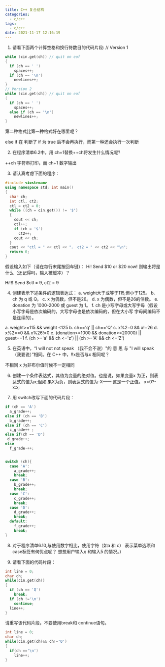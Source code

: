 ```yaml
---
title: C++ 复合结构
categories:
  - c/c++
tags:
  - c/c++
date: 2021-11-17 12:16:19
---
```


1. 请看下面两个计算空格和换行符数目的代码片段:
// Version 1 
```c++
while (cin.get(ch)) // quit on eof
{
  if (ch == ' ')
    spaces++;
  if (ch == '\n') 
    newlines++;
}
// Version 2
while (cin.get(ch)) // quit on eof
(
  if (ch == ' ')
    spaces++; 
  else if (ch == '\n') 
    newlines++;
}
```
第二种格式比第一种格式好在哪里呢？

else if 在 判断了 if 为 true 后不会再执行，而第一种还会执行一次判断

2. 在程序清单6.2中，用 ch+1替换++ch将发生什么情况呢?

++ch 字符串打印，而 ch+1 数字输出

3. 请认真考虑下面的程序：
```c++
#include <iostream>
using namespace std; int main()
{
  char ch; 
  int ctl, ct2;
  ctl = ct2 = 0;
  while ((ch = cin.get()) != '$')
  {
    cout << ch;
    ctl++; 
    if (ch = '$') 
      ct2++; 
    cout << ch;
  }
  cout << "ctl = " << ctl << "， ct2 = " << ct2 << "\n";
  return 0;
} 
```
假设输入如下（请在每行末尾按回车键）：
Hi!
Send $10 or $20 now!
则输出将是什么（还记得吗，输入被缓冲）？

H$i$!$
S$e$n$d$ $ctl = 9, ct2 = 9

4. 创建表示下述条件的逻辑表达式：
a. weight大于或等于115,但小于125。 
b. ch 为 q 或 Q。
c. x 为偶数，但不是26。 
d. x 为偶数，但不是26的倍数。
e. donation 为 1000-2000 或 guest 为 1。
f. ch 是小写字母或大写字母（假设小写字母是依次编码的，大写字母也是依次编码的，但在大小写 字母间编码不是连续的）。

a. weight>=115 && weight <125
b. ch=='q' || ch=='Q'
c. x%2=0 && x!=26
d. x%2==0 && x%26!=0
e. (donation>=1000 && donation<=20000) || guest==1
f. (ch >='a' && ch <='z') || (ch >='A' && ch <='Z')

5. 在英语中，“I will not not speak （我不会不说）"的 意 思 与 "I will speak （我要说）”相同。在 C++
中，!!x是否与x 相同呢？ 

不相同 x 为非布尔值时候不一定相同

6. 创建一个条件表达式，其值为变量的绝对值。也是说，如果变量x 为正，则表达式的值为x;但如 果X为负，则表达式的值为-X—— 这是一个正值。
x<0?-x:x;

7. 用 switch改写下面的代码片段：
```c++
if (ch == 'A') 
  a_grade++;
else if (ch == 'B')
  b_grade++; 
else if (ch == 'C')
  c_grade++ ;
else if(ch == 'D')
 d_grade++;
else
  f_grade-++;
```

```c++

switch (ch){
  case 'A':
    a_grade++;
    break;
  case 'B':
    b_grade++;
    break;
  case 'C':
    c_grade++;
    break;
  case 'D':
    d_grade++;
    break;
  default:
    f_grade++;
    break;
}

```


8. 对于程序清单6.10,与使用数字相比，使用字符（如a 和 c） 表示菜单选项和case标签有何优点呢？ 想想用户输入q 和输入5 的情况。）





9. 请看下面的代码片段：
```c++
int line = 0;
char ch;
while(cin.get(ch))
{
  if (ch == 'Q') 
    break; 
  if (ch !='\n')
    continue;
  line++;
}
```
请重写该代码片段，不要使用break和 continue语句。
```c++
int line = 0;
char ch;
while(cin.get(ch)&& ch!='Q')
{
  if(ch =='\n')
    line++;
}
```